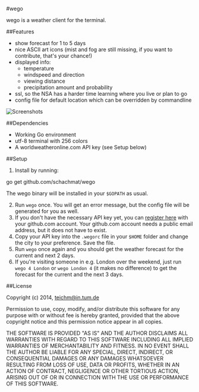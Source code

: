 #wego

wego is a weather client for the terminal.

##Features

* show forecast for 1 to 5 days
* nice ASCII art icons (mist and fog are still missing, if you want to
  contribute, that's your chance!)
* displayed info:
  * temperature
  * windspeed and direction
  * viewing distance
  * precipitation amount and probability
* ssl, so the NSA has a harder time learning where you live or plan to go
* config file for default location which can be overridden by commandline

![Screenshots](http://schachmat.github.io/wego/wego.gif)

##Dependencies

* Working Go environment
* utf-8 terminal with 256 colors
* A worldweatheronline.com API key (see Setup below)

##Setup

1. Install by running:

  go get github.com/schachmat/wego

   The wego binary will be installed in your `$GOPATH` as usual.

2. Run `wego` once. You will get an error message, but the config file will be
   generated for you as well.
3. If you don't have the necessary API key yet, you can [register
   here](https://developer.worldweatheronline.com/auth/register) with your
   github.com account. Your github.com account needs a public email address, but
   it does not have to exist.
4. Copy your API key into the `.wegorc` file in your `$HOME` folder and change
   the city to your preference. Save the file.
5. Run `wego` once again and you should get the weather forecast for the current
   and next 2 days.
6. If you're visiting someone in e.g. London over the weekend, just run `wego 4
   London` or `wego London 4` (it makes no difference) to get the forecast for
   the current and the next 3 days.

##License

Copyright (c) 2014,  <teichm@in.tum.de>

Permission to use, copy, modify, and/or distribute this software for any purpose
with or without fee is hereby granted, provided that the above copyright notice
and this permission notice appear in all copies.

THE SOFTWARE IS PROVIDED "AS IS" AND THE AUTHOR DISCLAIMS ALL WARRANTIES WITH
REGARD TO THIS SOFTWARE INCLUDING ALL IMPLIED WARRANTIES OF MERCHANTABILITY AND
FITNESS. IN NO EVENT SHALL THE AUTHOR BE LIABLE FOR ANY SPECIAL, DIRECT,
INDIRECT, OR CONSEQUENTIAL DAMAGES OR ANY DAMAGES WHATSOEVER RESULTING FROM LOSS
OF USE, DATA OR PROFITS, WHETHER IN AN ACTION OF CONTRACT, NEGLIGENCE OR OTHER
TORTIOUS ACTION, ARISING OUT OF OR IN CONNECTION WITH THE USE OR PERFORMANCE OF
THIS SOFTWARE.
